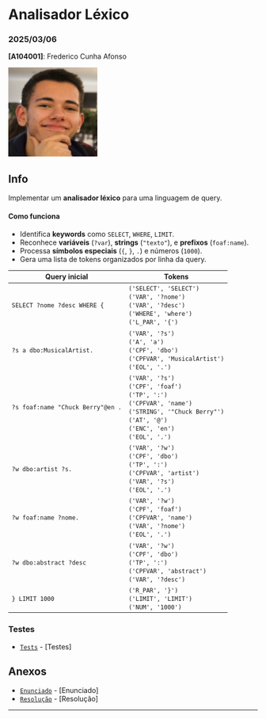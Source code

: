 # Analisador Léxico

### 2025/03/06

**[A104001]**: Frederico Cunha Afonso  

![Fred](../Photo.png)

## Info

Implementar um **analisador léxico** para uma linguagem de query. 

#### Como funciona

- Identifica **keywords** como `SELECT`, `WHERE`, `LIMIT`.
- Reconhece **variáveis** (`?var`), **strings** (`"texto"`), e **prefixos** (`foaf:name`).
- Processa **símbolos especiais** (`{`, `}`, `.`) e números (`1000`).
- Gera uma lista de tokens organizados por linha da query.

| **Query inicial** | **Tokens** |
|----------------------|--------------------|
| `SELECT ?nome ?desc WHERE {` | `('SELECT', 'SELECT')` <br> `('VAR', '?nome')` <br> `('VAR', '?desc')` <br> `('WHERE', 'where')` <br> `('L_PAR', '{')` |
| `?s a dbo:MusicalArtist.` | `('VAR', '?s')` <br> `('A', 'a')` <br> `('CPF', 'dbo')` <br> `('CPFVAR', 'MusicalArtist')` <br> `('EOL', '.')` |
| `?s foaf:name "Chuck Berry"@en .` | `('VAR', '?s')` <br> `('CPF', 'foaf')` <br> `('TP', ':')` <br> `('CPFVAR', 'name')` <br> `('STRING', '"Chuck Berry"')` <br> `('AT', '@')` <br> `('ENC', 'en')` <br> `('EOL', '.')` |
| `?w dbo:artist ?s.` | `('VAR', '?w')` <br> `('CPF', 'dbo')` <br> `('TP', ':')` <br> `('CPFVAR', 'artist')` <br> `('VAR', '?s')` <br> `('EOL', '.')` |
| `?w foaf:name ?nome.` | `('VAR', '?w')` <br> `('CPF', 'foaf')` <br> `('CPFVAR', 'name')` <br> `('VAR', '?nome')` <br> `('EOL', '.')` |
| `?w dbo:abstract ?desc` | `('VAR', '?w')` <br> `('CPF', 'dbo')` <br> `('TP', ':')` <br> `('CPFVAR', 'abstract')` <br> `('VAR', '?desc')` |
| `} LIMIT 1000` | `('R_PAR', '}')` <br> `('LIMIT', 'LIMIT')` <br> `('NUM', '1000')` |


### Testes
- [`Tests`](Testes/output.txt) - [Testes] 


## Anexos 
- [`Enunciado`](Enunciado.pdf) - [Enunciado] 
- [`Resolução`](TPC4.py) - [Resolução] 
---